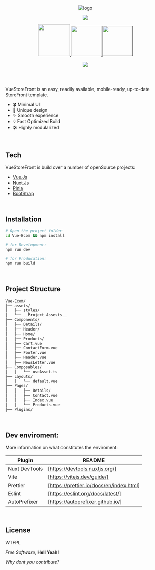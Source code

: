 <p align="center">
  <img src="" alt="logo">
</p>
<p align="center">
  <img src="https://awesome.re/badge.svg" link="https://awesome.re/badge.svg">
</p>

<p align="center">
  <a href="http://www.wtfpl.net/about/">
    <img src="https://img.shields.io/badge/License-WTFPL-brightgreen.svg?style=flat-square" width="100px">
  </a>
  <a href="https://app.travis-ci.com/rash0/">
      <img src="https://img.shields.io/travis/rash0/vue-ecom/master?style=flat-square" width="95px">
  </a>
   <a href="">
      <img src="https://4.vercel.app/github/issues/rash0/vue-ecom?radius=0" width="95px">
    </a>
</p>

<p align="center">
  <img src="https://i.imgur.com/LMRIylM.png">
</p>
<br/> <br/>

VueStoreFront is an easy, readily available, mobile-ready, up-to-date StoreFront template.

- 🍀 Minimal UI
- 👑 Unique design
- ✨ Smooth experience
- 💡 Fast Optimized Build
- 🛠️ Highly modularized

<br/>

## Tech

VueStoreFront is build over a number of openSource projects:

- [Vue.Js](https://vuejs.org/)
- [Nuxt.Js](https://nuxt.com/)
- [Pinia](https://pinia.vuejs.org/)
- [BootStrap](https://getbootstrap.com/)

<br />

## Installation

```sh
# Open the project folder
cd Vue-Ecom && npm install

# for Development:
npm run dev

# for Producation:
npm run build
```

<br />

## Project Structure

```bash
Vue-Ecom/
├── assets/
│   ├── styles/
│   └── __Project Assests__
├── Components/
│   ├── Details/
│   ├── Header/
│   ├── Home/
│   ├── Products/
│   ├── Cart.vue
│   ├── ContactForm.vue
│   ├── Footer.vue
│   ├── Header.vue
│   ├── NewsLetter.vue
├── Composables/
│   │   └── useAsset.ts
├── Layouts/
│   │   └── default.vue
├── Pages/
│   │   ├── Details/
│   │   ├── Contact.vue
│   │   ├── Index.vue
│   │   └── Products.vue
├── Plugins/
```

<br />

## Dev enviroment:

More information on what constitutes the enviroment:

| Plugin        | README                                   |
| ------------- | ---------------------------------------- |
| Nuxt DevTools | [https://devtools.nuxtjs.org/]           |
| Vite          | [https://vitejs.dev/guide/]              |
| Prettier      | [https://prettier.io/docs/en/index.html] |
| Eslint        | [https://eslint.org/docs/latest/]        |
| AutoPrefixer  | [https://autoprefixer.github.io/]        |

<br />

## License

WTFPL

_Free Software_, **Hell Yeah!**

_Why dont you contribute?_
